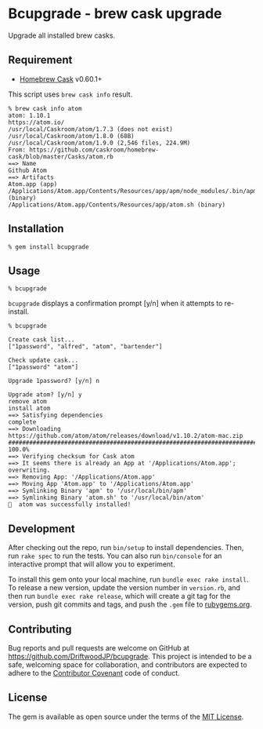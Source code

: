 # Bcupgrade - brew cask upgrade

Upgrade all installed brew casks.

## Requirement

- [Homebrew Cask](https://caskroom.github.io/) v0.60.1+


This script uses `brew cask info` result.

```
% brew cask info atom
atom: 1.10.1
https://atom.io/
/usr/local/Caskroom/atom/1.7.3 (does not exist)
/usr/local/Caskroom/atom/1.8.0 (68B)
/usr/local/Caskroom/atom/1.9.0 (2,546 files, 224.9M)
From: https://github.com/caskroom/homebrew-cask/blob/master/Casks/atom.rb
==> Name
Github Atom
==> Artifacts
Atom.app (app)
/Applications/Atom.app/Contents/Resources/app/apm/node_modules/.bin/apm (binary)
/Applications/Atom.app/Contents/Resources/app/atom.sh (binary)
```

## Installation

    % gem install bcupgrade

## Usage

    % bcupgrade

`bcupgrade` displays a confirmation prompt \[y/n\] when it attempts to re-install.

```
% bcupgrade

Create cask list...
["1password", "alfred", "atom", "bartender"]

Check update cask...
["1password" "atom"]

Upgrade 1password? [y/n] n

Upgrade atom? [y/n] y
remove atom
install atom
==> Satisfying dependencies
complete
==> Downloading https://github.com/atom/atom/releases/download/v1.10.2/atom-mac.zip
############################################################################################################################## 100.0%
==> Verifying checksum for Cask atom
==> It seems there is already an App at '/Applications/Atom.app'; overwriting.
==> Removing App: '/Applications/Atom.app'
==> Moving App 'Atom.app' to '/Applications/Atom.app'
==> Symlinking Binary 'apm' to '/usr/local/bin/apm'
==> Symlinking Binary 'atom.sh' to '/usr/local/bin/atom'
🍺  atom was successfully installed!
```

## Development

After checking out the repo, run `bin/setup` to install dependencies.
Then, run `rake spec` to run the tests.
You can also run `bin/console` for an interactive prompt that will allow you to experiment.

To install this gem onto your local machine, run `bundle exec rake install`.
To release a new version, update the version number in `version.rb`, and then run `bundle exec rake release`, which will create a git tag for the version, push git commits and tags, and push the `.gem` file to [rubygems.org](https://rubygems.org).

## Contributing

Bug reports and pull requests are welcome on GitHub at https://github.com/DriftwoodJP/bcupgrade.
This project is intended to be a safe, welcoming space for collaboration, and contributors are expected to adhere to the [Contributor Covenant](http://contributor-covenant.org) code of conduct.


## License

The gem is available as open source under the terms of the [MIT License](http://opensource.org/licenses/MIT).

